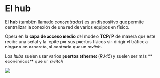 # El hub

El **hub** (también llamado *concentrador*) es un dispositivo que permite centralizar la conexión de una red de varios equipos en físico.

Opera en la **capa de acceso medio** del modelo **TCP/IP** de manera que este recibe una señal y la repite por sus puertos físicos sin dirigir el tráfico a ninguno en concreto, al contrario que un *switch*.

Los *hubs* suelen usar varios **puertos ethernet** (*RJ45*) y suelen ser más ** económicos** que un *switch*

<img src="C:\Users\rober\Documents\GitHub\hub\hub.jpg">